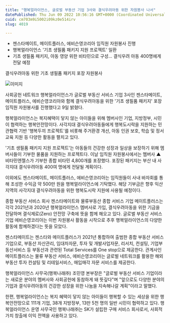 ```yaml
---
title: "행복얼라이언스, 글로벌 부동산 기업 3사와 결식우려아동 위한 자원봉사 나서"
datePublished: Thu Jun 09 2022 10:56:16 GMT+0000 (Coordinated Universal Time)
cuid: cm703m9i5002i09kz0e514irv
slug: 4019

---
```



- 젠스타메이트, 메이트플러스, 에비슨영코리아 임직원 자원봉사 진행
- 행복얼라이언스 '기초 생필품 패키지 지원 프로젝트' 일환
- 기초 생필품 패키지, 아동 영양 위한 비타민으로 구성… 결식우려 아동 400명에게 전달 예정

결식우려아동 위한 기초 생필품 패키지 포장 자원봉사

![이미지](https://cdn.hashnode.com/res/hashnode/image/upload/v1739255162065/99aa70da-7c28-4ae7-8f94-3e854a62ae64.jpeg)

사회공헌 네트워크 행복얼라이언스가 글로벌 부동산 서비스 기업 3사인 젠스타메이트, 메이트플러스, 에비슨영코리아와 함께 결식우려아동을 위한 '기초 생필품 패키지' 포장 임직원 자원봉사를 진행했다고 9일 밝혔다.

행복얼라이언스는 복지혜택이 닿지 않는 아이들을 위해 멤버사인 기업, 지방정부, 시민이 협력하는 행복안전망이다. 사각지대 결식우려아동들에게 행복도시락을 지원하는 민관협력 기반 '행복두끼 프로젝트'를 비롯해 주거환경 개선, 아동 인권 보호, 학습 및 정서 교육 지원 등 다양한 활동을 펼치고 있다.

'기초 생필품 패키지 지원 프로젝트'는 아동들의 건강한 성장과 일상을 보장하기 위해 멤버사들이 기부한 물품을 지원하는 프로젝트다. 이날 임직원 자원봉사에서는 멤버사 ▲비타민엔젤스가 기부한 종합 비타민 4,800개를 포장했다. 포장된 패키지는 부산 내 사각지대 결식우려아동 400여 명에게 전달될 계획이다.

이외에도 젠스타메이트, 메이트플러스, 에비슨영코리아는 임직원들이 사내 바자회를 통해 조성한 수익금 약 500만 원을 행복얼라이언스에 기탁했다. 해당 기부금은 향후 익산 지역의 사각지대 결식우려아동을 위한 행복도시락 지원에 사용될 예정이다.

종합 부동산 서비스 회사 젠스타메이트와 물류부동산 종합 서비스 기업 메이트플러스는 각각 2021년과 2020년 행복얼라이언스 멤버사로 가입, 결식우려아동을 위한 기금을 전달하며 결식제로(Zero) 안전망 구축에 뜻을 함께 해오고 있다. 글로벌 부동산 서비스 기업 에비슨영코리아는 이번 자원봉사 활동을 시작으로 추후 행복얼라이언스의 다양한 활동에 함께하겠다는 뜻을 모았다.

젠스타메이트는 젠스타와 메이트플러스가 2021년 통합하여 출범한 종합 부동산 서비스 기업으로, 부동산 자산관리, 임대차자문, 투자 및 개발사업자문, 리서치, 컨설팅, 기업부동산서비스 등 부동산과 관련된 Total Services를 One stop으로 제공한다. 관계사인 메이트플러스는 물류 부동산 서비스, 에비슨영코리아는 글로벌 네트워크를 활용한 해외 부동산 투자 컨설팅 및 리테일서비스, 매입매각 자문 서비스를 제공한다.

행복얼라이언스 사무국(행복나래㈜) 조민영 본부장은 "글로벌 부동산 서비스 기업이라는 새로운 분야의 멤버사와 사회공헌에 동참하게 돼 뜻깊다"며 "앞으로도 다양한 분야의 기업과 결식우려아동의 건강한 성장을 위한 나눔을 지속해나갈 계획"이라고 말했다.

한편, 행복얼라이언스는 복지 혜택이 닿지 않는 아이들이 행복할 수 있는 세상을 위한 행복안전망으로 111개 기업, 38개 지방정부, 13만 5천 명의 일반 시민이 협력하고 있다. 행복얼라이언스 운영 사무국인 행복나래㈜는 SK가 설립한 구매 서비스 회사로서, 사회적 가치 창출에 이익 전액을 사용하고 있다.